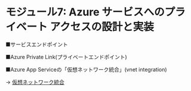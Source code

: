 # モジュール7: Azure サービスへのプライベート アクセスの設計と実装

■サービスエンドポイント


■Azure Private Link(プライベートエンドポイント)


■Azure App Serviceの「仮想ネットワーク統合」(vnet integration)

→ [仮想ネットワーク統合](vnet-integration.md)

